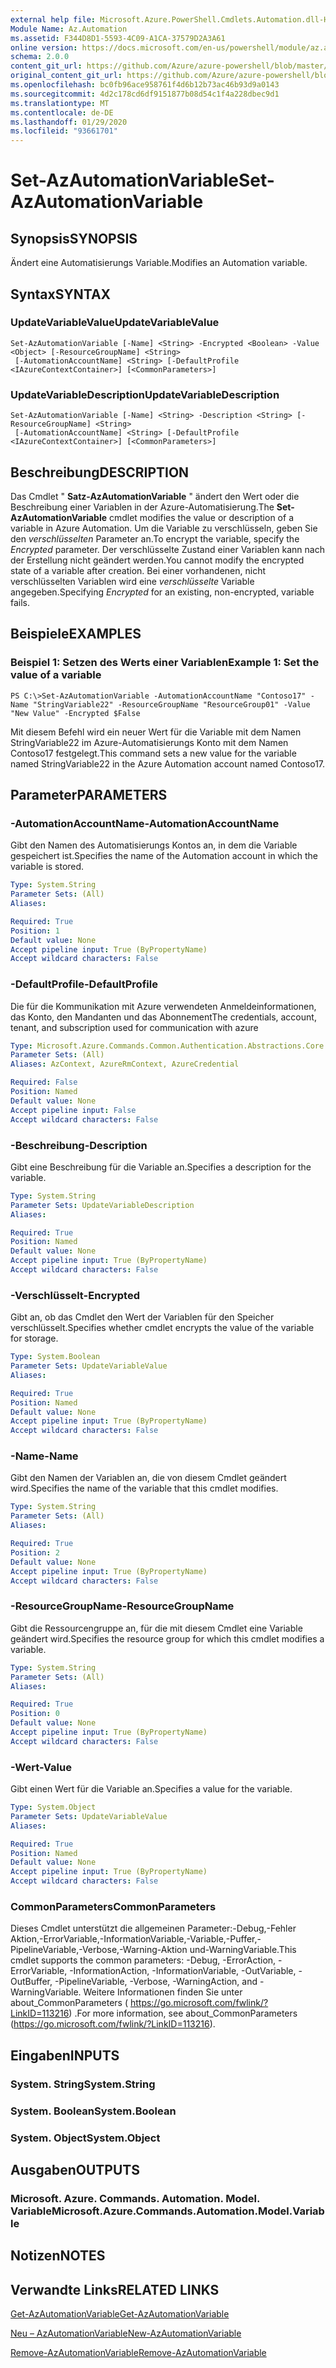 ```yaml
---
external help file: Microsoft.Azure.PowerShell.Cmdlets.Automation.dll-Help.xml
Module Name: Az.Automation
ms.assetid: F344D8D1-5593-4C09-A1CA-37579D2A3A61
online version: https://docs.microsoft.com/en-us/powershell/module/az.automation/set-azautomationvariable
schema: 2.0.0
content_git_url: https://github.com/Azure/azure-powershell/blob/master/src/Automation/Automation/help/Set-AzAutomationVariable.md
original_content_git_url: https://github.com/Azure/azure-powershell/blob/master/src/Automation/Automation/help/Set-AzAutomationVariable.md
ms.openlocfilehash: bc0fb96ace958761f4d6b12b73ac46b93d9a0143
ms.sourcegitcommit: 4d2c178cd6df9151877b08d54c1f4a228dbec9d1
ms.translationtype: MT
ms.contentlocale: de-DE
ms.lasthandoff: 01/29/2020
ms.locfileid: "93661701"
---
```

# <span data-ttu-id="dab83-101">Set-AzAutomationVariable</span><span class="sxs-lookup"><span data-stu-id="dab83-101">Set-AzAutomationVariable</span></span>

## <span data-ttu-id="dab83-102">Synopsis</span><span class="sxs-lookup"><span data-stu-id="dab83-102">SYNOPSIS</span></span>
<span data-ttu-id="dab83-103">Ändert eine Automatisierungs Variable.</span><span class="sxs-lookup"><span data-stu-id="dab83-103">Modifies an Automation variable.</span></span>

## <span data-ttu-id="dab83-104">Syntax</span><span class="sxs-lookup"><span data-stu-id="dab83-104">SYNTAX</span></span>

### <span data-ttu-id="dab83-105">UpdateVariableValue</span><span class="sxs-lookup"><span data-stu-id="dab83-105">UpdateVariableValue</span></span>
```
Set-AzAutomationVariable [-Name] <String> -Encrypted <Boolean> -Value <Object> [-ResourceGroupName] <String>
 [-AutomationAccountName] <String> [-DefaultProfile <IAzureContextContainer>] [<CommonParameters>]
```

### <span data-ttu-id="dab83-106">UpdateVariableDescription</span><span class="sxs-lookup"><span data-stu-id="dab83-106">UpdateVariableDescription</span></span>
```
Set-AzAutomationVariable [-Name] <String> -Description <String> [-ResourceGroupName] <String>
 [-AutomationAccountName] <String> [-DefaultProfile <IAzureContextContainer>] [<CommonParameters>]
```

## <span data-ttu-id="dab83-107">Beschreibung</span><span class="sxs-lookup"><span data-stu-id="dab83-107">DESCRIPTION</span></span>
<span data-ttu-id="dab83-108">Das Cmdlet " **Satz-AzAutomationVariable** " ändert den Wert oder die Beschreibung einer Variablen in der Azure-Automatisierung.</span><span class="sxs-lookup"><span data-stu-id="dab83-108">The **Set-AzAutomationVariable** cmdlet modifies the value or description of a variable in Azure Automation.</span></span>
<span data-ttu-id="dab83-109">Um die Variable zu verschlüsseln, geben Sie den *verschlüsselten* Parameter an.</span><span class="sxs-lookup"><span data-stu-id="dab83-109">To encrypt the variable, specify the *Encrypted* parameter.</span></span>
<span data-ttu-id="dab83-110">Der verschlüsselte Zustand einer Variablen kann nach der Erstellung nicht geändert werden.</span><span class="sxs-lookup"><span data-stu-id="dab83-110">You cannot modify the encrypted state of a variable after creation.</span></span>
<span data-ttu-id="dab83-111">Bei einer vorhandenen, nicht verschlüsselten Variablen wird eine *verschlüsselte* Variable angegeben.</span><span class="sxs-lookup"><span data-stu-id="dab83-111">Specifying *Encrypted* for an existing, non-encrypted, variable fails.</span></span>

## <span data-ttu-id="dab83-112">Beispiele</span><span class="sxs-lookup"><span data-stu-id="dab83-112">EXAMPLES</span></span>

### <span data-ttu-id="dab83-113">Beispiel 1: Setzen des Werts einer Variablen</span><span class="sxs-lookup"><span data-stu-id="dab83-113">Example 1: Set the value of a variable</span></span>
```
PS C:\>Set-AzAutomationVariable -AutomationAccountName "Contoso17" -Name "StringVariable22" -ResourceGroupName "ResourceGroup01" -Value "New Value" -Encrypted $False
```

<span data-ttu-id="dab83-114">Mit diesem Befehl wird ein neuer Wert für die Variable mit dem Namen StringVariable22 im Azure-Automatisierungs Konto mit dem Namen Contoso17 festgelegt.</span><span class="sxs-lookup"><span data-stu-id="dab83-114">This command sets a new value for the variable named StringVariable22 in the Azure Automation account named Contoso17.</span></span>

## <span data-ttu-id="dab83-115">Parameter</span><span class="sxs-lookup"><span data-stu-id="dab83-115">PARAMETERS</span></span>

### <span data-ttu-id="dab83-116">-AutomationAccountName</span><span class="sxs-lookup"><span data-stu-id="dab83-116">-AutomationAccountName</span></span>
<span data-ttu-id="dab83-117">Gibt den Namen des Automatisierungs Kontos an, in dem die Variable gespeichert ist.</span><span class="sxs-lookup"><span data-stu-id="dab83-117">Specifies the name of the Automation account in which the variable is stored.</span></span>

```yaml
Type: System.String
Parameter Sets: (All)
Aliases:

Required: True
Position: 1
Default value: None
Accept pipeline input: True (ByPropertyName)
Accept wildcard characters: False
```

### <span data-ttu-id="dab83-118">-DefaultProfile</span><span class="sxs-lookup"><span data-stu-id="dab83-118">-DefaultProfile</span></span>
<span data-ttu-id="dab83-119">Die für die Kommunikation mit Azure verwendeten Anmeldeinformationen, das Konto, den Mandanten und das Abonnement</span><span class="sxs-lookup"><span data-stu-id="dab83-119">The credentials, account, tenant, and subscription used for communication with azure</span></span>

```yaml
Type: Microsoft.Azure.Commands.Common.Authentication.Abstractions.Core.IAzureContextContainer
Parameter Sets: (All)
Aliases: AzContext, AzureRmContext, AzureCredential

Required: False
Position: Named
Default value: None
Accept pipeline input: False
Accept wildcard characters: False
```

### <span data-ttu-id="dab83-120">-Beschreibung</span><span class="sxs-lookup"><span data-stu-id="dab83-120">-Description</span></span>
<span data-ttu-id="dab83-121">Gibt eine Beschreibung für die Variable an.</span><span class="sxs-lookup"><span data-stu-id="dab83-121">Specifies a description for the variable.</span></span>

```yaml
Type: System.String
Parameter Sets: UpdateVariableDescription
Aliases:

Required: True
Position: Named
Default value: None
Accept pipeline input: True (ByPropertyName)
Accept wildcard characters: False
```

### <span data-ttu-id="dab83-122">-Verschlüsselt</span><span class="sxs-lookup"><span data-stu-id="dab83-122">-Encrypted</span></span>
<span data-ttu-id="dab83-123">Gibt an, ob das Cmdlet den Wert der Variablen für den Speicher verschlüsselt.</span><span class="sxs-lookup"><span data-stu-id="dab83-123">Specifies whether cmdlet encrypts the value of the variable for storage.</span></span>

```yaml
Type: System.Boolean
Parameter Sets: UpdateVariableValue
Aliases:

Required: True
Position: Named
Default value: None
Accept pipeline input: True (ByPropertyName)
Accept wildcard characters: False
```

### <span data-ttu-id="dab83-124">-Name</span><span class="sxs-lookup"><span data-stu-id="dab83-124">-Name</span></span>
<span data-ttu-id="dab83-125">Gibt den Namen der Variablen an, die von diesem Cmdlet geändert wird.</span><span class="sxs-lookup"><span data-stu-id="dab83-125">Specifies the name of the variable that this cmdlet modifies.</span></span>

```yaml
Type: System.String
Parameter Sets: (All)
Aliases:

Required: True
Position: 2
Default value: None
Accept pipeline input: True (ByPropertyName)
Accept wildcard characters: False
```

### <span data-ttu-id="dab83-126">-ResourceGroupName</span><span class="sxs-lookup"><span data-stu-id="dab83-126">-ResourceGroupName</span></span>
<span data-ttu-id="dab83-127">Gibt die Ressourcengruppe an, für die mit diesem Cmdlet eine Variable geändert wird.</span><span class="sxs-lookup"><span data-stu-id="dab83-127">Specifies the resource group for which this cmdlet modifies a variable.</span></span>

```yaml
Type: System.String
Parameter Sets: (All)
Aliases:

Required: True
Position: 0
Default value: None
Accept pipeline input: True (ByPropertyName)
Accept wildcard characters: False
```

### <span data-ttu-id="dab83-128">-Wert</span><span class="sxs-lookup"><span data-stu-id="dab83-128">-Value</span></span>
<span data-ttu-id="dab83-129">Gibt einen Wert für die Variable an.</span><span class="sxs-lookup"><span data-stu-id="dab83-129">Specifies a value for the variable.</span></span>

```yaml
Type: System.Object
Parameter Sets: UpdateVariableValue
Aliases:

Required: True
Position: Named
Default value: None
Accept pipeline input: True (ByPropertyName)
Accept wildcard characters: False
```

### <span data-ttu-id="dab83-130">CommonParameters</span><span class="sxs-lookup"><span data-stu-id="dab83-130">CommonParameters</span></span>
<span data-ttu-id="dab83-131">Dieses Cmdlet unterstützt die allgemeinen Parameter:-Debug,-Fehler Aktion,-ErrorVariable,-InformationVariable,-Variable,-Puffer,-PipelineVariable,-Verbose,-Warning-Aktion und-WarningVariable.</span><span class="sxs-lookup"><span data-stu-id="dab83-131">This cmdlet supports the common parameters: -Debug, -ErrorAction, -ErrorVariable, -InformationAction, -InformationVariable, -OutVariable, -OutBuffer, -PipelineVariable, -Verbose, -WarningAction, and -WarningVariable.</span></span> <span data-ttu-id="dab83-132">Weitere Informationen finden Sie unter about_CommonParameters ( https://go.microsoft.com/fwlink/?LinkID=113216) .</span><span class="sxs-lookup"><span data-stu-id="dab83-132">For more information, see about_CommonParameters (https://go.microsoft.com/fwlink/?LinkID=113216).</span></span>

## <span data-ttu-id="dab83-133">Eingaben</span><span class="sxs-lookup"><span data-stu-id="dab83-133">INPUTS</span></span>

### <span data-ttu-id="dab83-134">System. String</span><span class="sxs-lookup"><span data-stu-id="dab83-134">System.String</span></span>

### <span data-ttu-id="dab83-135">System. Boolean</span><span class="sxs-lookup"><span data-stu-id="dab83-135">System.Boolean</span></span>

### <span data-ttu-id="dab83-136">System. Object</span><span class="sxs-lookup"><span data-stu-id="dab83-136">System.Object</span></span>

## <span data-ttu-id="dab83-137">Ausgaben</span><span class="sxs-lookup"><span data-stu-id="dab83-137">OUTPUTS</span></span>

### <span data-ttu-id="dab83-138">Microsoft. Azure. Commands. Automation. Model. Variable</span><span class="sxs-lookup"><span data-stu-id="dab83-138">Microsoft.Azure.Commands.Automation.Model.Variable</span></span>

## <span data-ttu-id="dab83-139">Notizen</span><span class="sxs-lookup"><span data-stu-id="dab83-139">NOTES</span></span>

## <span data-ttu-id="dab83-140">Verwandte Links</span><span class="sxs-lookup"><span data-stu-id="dab83-140">RELATED LINKS</span></span>

[<span data-ttu-id="dab83-141">Get-AzAutomationVariable</span><span class="sxs-lookup"><span data-stu-id="dab83-141">Get-AzAutomationVariable</span></span>](./Get-AzAutomationVariable.md)

[<span data-ttu-id="dab83-142">Neu – AzAutomationVariable</span><span class="sxs-lookup"><span data-stu-id="dab83-142">New-AzAutomationVariable</span></span>](./New-AzAutomationVariable.md)

[<span data-ttu-id="dab83-143">Remove-AzAutomationVariable</span><span class="sxs-lookup"><span data-stu-id="dab83-143">Remove-AzAutomationVariable</span></span>](./Remove-AzAutomationVariable.md)


